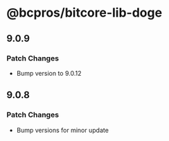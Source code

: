 # @bcpros/bitcore-lib-doge

## 9.0.9

### Patch Changes

- Bump version to 9.0.12

## 9.0.8

### Patch Changes

- Bump versions for minor update
